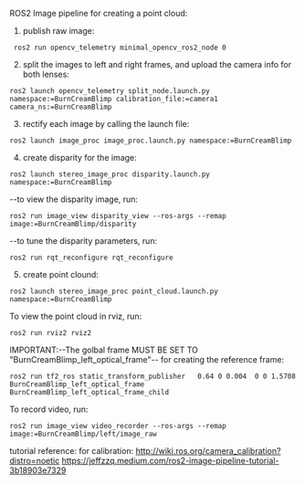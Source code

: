 ROS2 Image pipeline for creating a point cloud:
1. publish raw image:
```
 ros2 run opencv_telemetry minimal_opencv_ros2_node 0
```
2. split the images to left and right frames, and upload the camera info for both lenses:
```
ros2 launch opencv_telemetry split_node.launch.py namespace:=BurnCreamBlimp calibration_file:=camera1 camera_ns:=BurnCreamBlimp
``` 
3. rectify each image by calling the launch file:
```
ros2 launch image_proc image_proc.launch.py namespace:=BurnCreamBlimp
``` 
4. create disparity for the image:
```
ros2 launch stereo_image_proc disparity.launch.py namespace:=BurnCreamBlimp
```
	
 --to view the disparity image, run:
 ```
ros2 run image_view disparity_view --ros-args --remap image:=BurnCreamBlimp/disparity
```

--to tune the disparity parameters, run:
 ```
ros2 run rqt_reconfigure rqt_reconfigure
```

5. create point clound:
```
ros2 launch stereo_image_proc point_cloud.launch.py namespace:=BurnCreamBlimp
``` 

To view the point cloud in rviz, run:
```
ros2 run rviz2 rviz2
```
	
IMPORTANT:--The golbal frame MUST BE SET TO "BurnCreamBlimp_left_optical_frame"--
for creating the reference frame:
```
ros2 run tf2_ros static_transform_publisher   0.64 0 0.004  0 0 1.5708   BurnCreamBlimp_left_optical_frame   BurnCreamBlimp_left_optical_frame_child
```

To record video, run:
```
ros2 run image_view video_recorder --ros-args --remap image:=BurnCreamBlimp/left/image_raw
```

tutorial reference:
for calibration: http://wiki.ros.org/camera_calibration?distro=noetic
https://jeffzzq.medium.com/ros2-image-pipeline-tutorial-3b18903e7329

